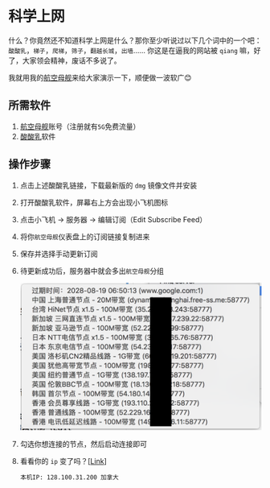 # 科学上网

什么？你竟然还不知道科学上网是什么？那你至少听说过以下几个词中的一个吧：`酸酸乳`，`梯子`，`爬梯`，`筛子`，`翻越长城`，`出墙`…… 你这是在逼我的网站被 `qiang` 嘛，好了，大家领会精神，废话不多说了。

我就用我的[航空母舰](https://free-ss.me/)来给大家演示一下，顺便做一波软广😊

## 所需软件

1. [航空母舰](https://free-ss.me/)账号（注册就有`5G`免费流量）
2. [酸酸乳](https://github.com/qinyuhang/ShadowsocksX-NG-R/releases)软件

## 操作步骤

1. 点击上述酸酸乳链接，下载最新版的 `dmg` 镜像文件并安装
2. 打开酸酸乳软件，屏幕右上方会出现小飞机图标
3. 点击小飞机 -> 服务器 -> 编辑订阅（Edit Subscribe Feed）
4. 将你`航空母舰`仪表盘上的订阅链接复制进来
5. 保存并选择手动更新订阅
6. 待更新成功后，服务器中就会多出`航空母舰`分组

    ![server-examples](imgs/ssr.png)

7. 勾选你想连接的节点，然后启动连接即可
8. 看看你的 `ip` 变了吗？[[Link](https://www.baidu.com/s?wd=ip)]

    ```bash
    本机IP: 128.100.31.200 加拿大
    ```